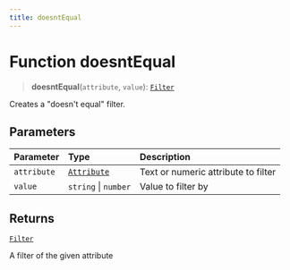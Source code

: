 ```yaml
---
title: doesntEqual
---
```


# Function doesntEqual

> **doesntEqual**(`attribute`, `value`): [`Filter`](../../../interfaces/interface.Filter.md)

Creates a "doesn't equal" filter.

## Parameters

| Parameter | Type | Description |
| :------ | :------ | :------ |
| `attribute` | [`Attribute`](../../../interfaces/interface.Attribute.md) | Text or numeric attribute to filter |
| `value` | `string` \| `number` | Value to filter by |

## Returns

[`Filter`](../../../interfaces/interface.Filter.md)

A filter of the given attribute
